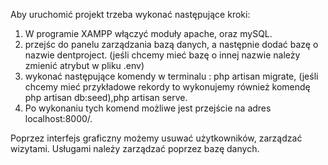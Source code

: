 Aby uruchomić projekt trzeba wykonać następujące kroki:
1. W programie XAMPP włączyć moduły apache, oraz mySQL.
2. przejśc do panelu zarządzania bazą danych, a następnie dodać bazę o nazwie dentproject. (jeśli chcemy mieć bazę o innej nazwie należy zmienić atrybut w pliku .env)
3. wykonać następujące komendy w terminalu : php artisan migrate, (jeśli chcemy mieć przykładowe rekordy to wykonujemy również komendę php artisan db:seed),php artisan serve.
4. Po wykonaniu tych komend możliwe jest przejście na adres localhost:8000/.


Poprzez interfejs graficzny możemy usuwać użytkowników, zarządzać wizytami. Usługami należy zarządzać poprzez bazę danych.
